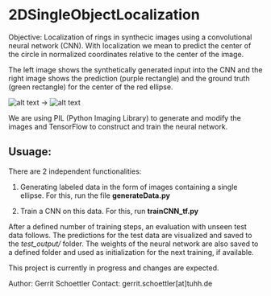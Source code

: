# 2DSingleObjectLocalization
Objective: Localization of rings in synthecic images using a convolutional neural network (CNN). With localization we mean to predict the center of the circle in normalized coordinates relative to the center of the image. 

The left image shows the synthetically generated input into the CNN and the right image shows the prediction (purple rectangle) and the ground truth (green rectangle) for the center of the red ellipse. 

![alt text](https://github.com/gerritschoe/2DSingleObjectLocalization/blob/master/data/7.png "Input") -> ![alt text](https://github.com/gerritschoe/2DSingleObjectLocalization/blob/e11cbce7fb32a05510c5109a5198e8f6cdb123ef/test_output/7.png "Prediction")

We are using PIL (Python Imaging Library) to generate and modify the images and TensorFlow to construct and train the neural network. 

## Usuage: 

There are 2 independent functionalities: 

1. Generating labeled data in the form of images containing a single ellipse.
For this, run the file **generateData.py**

2. Train a CNN on this data.
For this, run **trainCNN_tf.py**

After a defined number of training steps, an evaluation with unseen test data follows. The predictions for the test data are visualized and saved to the _test_output/_ folder. The weights of the neural network are also saved to a defined folder and used as initialization for the next training, if available.

This project is currently in progress and changes are expected. 

Author: Gerrit Schoettler
Contact: gerrit.schoettler[at]tuhh.de
